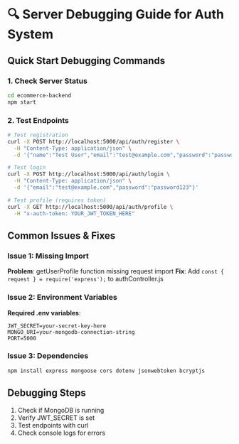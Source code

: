 # 🔍 Server Debugging Guide for Auth System

## Quick Start Debugging Commands

### 1. Check Server Status
```bash
cd ecommerce-backend
npm start
```

### 2. Test Endpoints
```bash
# Test registration
curl -X POST http://localhost:5000/api/auth/register \
  -H "Content-Type: application/json" \
  -d '{"name":"Test User","email":"test@example.com","password":"password123","role":"user"}'

# Test login
curl -X POST http://localhost:5000/api/auth/login \
  -H "Content-Type: application/json" \
  -d '{"email":"test@example.com","password":"password123"}'

# Test profile (requires token)
curl -X GET http://localhost:5000/api/auth/profile \
  -H "x-auth-token: YOUR_JWT_TOKEN_HERE"
```

## Common Issues & Fixes

### Issue 1: Missing Import
**Problem**: getUserProfile function missing request import
**Fix**: Add `const { request } = require('express');` to authController.js

### Issue 2: Environment Variables
**Required .env variables**:
```
JWT_SECRET=your-secret-key-here
MONGO_URI=your-mongodb-connection-string
PORT=5000
```

### Issue 3: Dependencies
```bash
npm install express mongoose cors dotenv jsonwebtoken bcryptjs
```

## Debugging Steps
1. Check if MongoDB is running
2. Verify JWT_SECRET is set
3. Test endpoints with curl
4. Check console logs for errors
